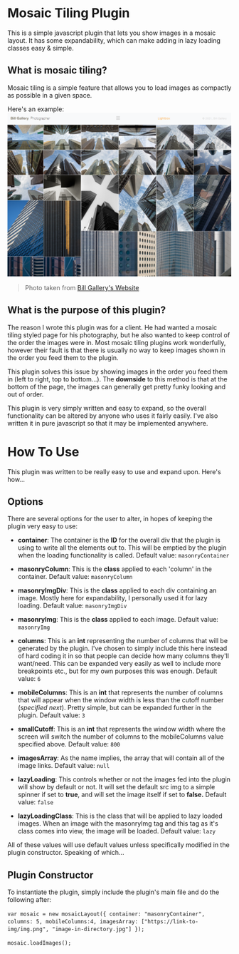 Mosaic Tiling Plugin
===================
This is a simple javascript plugin that lets you show images in a mosaic layout. It has some expandability, which can make adding in lazy loading classes easy & simple.

What is mosaic tiling?
-------------------
Mosaic tiling is a simple feature that allows you to load images as compactly as possible in a given space.

Here's an example:
![Image](billgallery.png)
> Photo taken from [Bill Gallery's Website](https://www.billgallery.com/)

What is the purpose of this plugin?
-------------------
The reason I wrote this plugin was for a client. He had wanted a mosaic tiling styled page for his photography, but he also wanted 
to keep control of the order the images were in. Most mosaic tiling plugins work wonderfully, however their fault is that there is usually no way to keep images shown
in the order you feed them to the plugin. 

This plugin solves this issue by showing images in the order you feed them in (left to right, top to bottom...). The **downside** to this method is that at the bottom
of the page, the images can generally get pretty funky looking and out of order.

This plugin is very simply written and easy to expand, so the overall functionality can be altered by anyone who uses it fairly easily. I've also written it in pure javascript so that it may be implemented anywhere.

How To Use
==================
This plugin was written to be really easy to use and expand upon. Here's how...

Options
------------------
There are several options for the user to alter, in hopes of keeping the plugin very easy to use:
* **container**:        The container is the **ID** for the overall div that the plugin is using to write all the elements out to. This will be emptied by the plugin when the loading functionality is called. Default value:  `masonryContainer`

* **masonryColumn**:    This is the **class** applied to each 'column' in the container. Default value: `masonryColumn`
* **masonryImgDiv**:    This is the **class** applied to each div containing an image. Mostly here for expandability, I personally used it for lazy loading. Default value: `masonryImgDiv`
* **masonryImg**:       This is the **class** applied to each image. Default value: `masonryImg` 
* **columns**:          This is an **int** representing the number of columns that will be generated by the plugin. I've chosen to simply include this here instead of hard coding it in so that people can decide how many columns they'll want/need. This can be expanded very easily as well to include more breakpoints etc., but for my own purposes this was enough. Default value: `6`
* **mobileColumns**:    This is an **int** that represents the number of columns that will appear when the window width is less than the cutoff number (*specified next*). Pretty simple, but can be expanded further in the plugin. Default value: `3`
* **smallCutoff**:      This is an **int** that represents the window width where the screen will switch the number of columns to the mobileColumns value specified above. Default value: `800`
* **imagesArray**:       As the name implies, the array that will contain all of the image links. Default value: `null`
* **lazyLoading**:      This controls whether or not the images fed into the plugin will show by default or not. It will set the default src img to a simple spinner if set to **true**, and will set the image itself if set to **false.** Default value: `false`
* **lazyLoadingClass**: This is the class that will be applied to lazy loaded images. When an image with the masonryImg tag and this tag as it's class comes into view, the image will be loaded. Default value: `lazy`

All of these values will use default values unless specifically modified in the plugin constructor. Speaking of which...

Plugin Constructor
------------------
To instantiate the plugin, simply include the plugin's main file and do the following after:

`var mosaic = new mosaicLayout({ container: "masonryContainer", columns: 5, mobileColumns:4, imagesArray: ["https://link-to-img/img.png", "image-in-directory.jpg"] });`

`mosaic.loadImages();`


